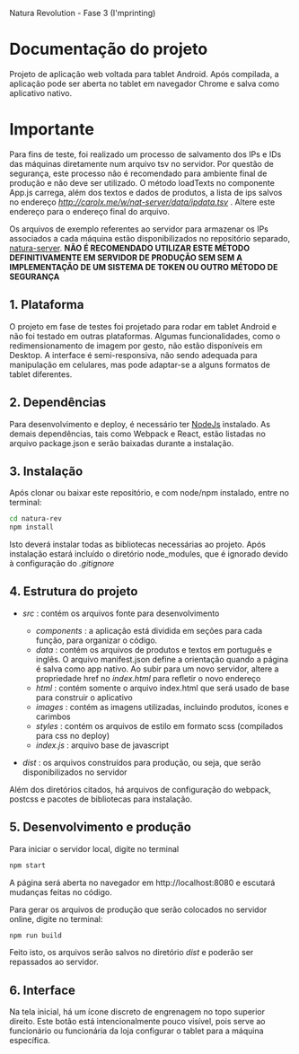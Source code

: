 Natura Revolution - Fase 3 (I'mprinting)

# **Documentação do projeto**

Projeto de aplicação web voltada para tablet Android. Após compilada, a aplicação pode ser aberta no tablet em navegador Chrome e salva como aplicativo nativo.

# Importante

Para fins de teste, foi realizado um processo de salvamento dos IPs e IDs das máquinas diretamente num arquivo tsv no servidor. Por questão de segurança, este processo não é recomendado para ambiente final de produção e não deve ser utilizado. O método loadTexts no componente App.js carrega, além dos textos e dados de produtos, a lista de ips salvos no endereço _http://carolx.me/w/nat-server/data/ipdata.tsv_ . Altere este endereço para o endereço final do arquivo.

Os arquivos de exemplo referentes ao servidor para armazenar os IPs associados a cada máquina estão disponibilizados no repositório separado, [natura-server](https://github.com/carolinex/natura-server). **NÃO É RECOMENDADO UTILIZAR ESTE MÉTODO DEFINITIVAMENTE EM SERVIDOR DE PRODUÇÃO SEM SEM A IMPLEMENTAÇÃO DE UM SISTEMA DE TOKEN OU OUTRO MÉTODO DE SEGURANÇA**

## 1. Plataforma

O projeto em fase de testes foi projetado para rodar em tablet Android e não foi testado em outras plataformas. Algumas funcionalidades, como o redimensionamento de imagem por gesto, não estão disponíveis em Desktop. A interface é semi-responsiva, não sendo adequada para manipulação em celulares, mas pode adaptar-se a alguns formatos de tablet diferentes.

## 2. Dependências

Para desenvolvimento e deploy, é necessário ter [NodeJs](https://nodejs.org) instalado. 
As demais dependências, tais como Webpack e React, estão listadas no arquivo package.json e serão baixadas durante a instalação.

## 3. Instalação

Após clonar ou baixar este repositório, e com node/npm instalado, entre no terminal:

```bash
cd natura-rev
npm install
```
Isto deverá instalar todas as bibliotecas necessárias ao projeto. Após instalação estará incluído o diretório node_modules, que é ignorado devido à configuração do _.gitignore_

## 4. Estrutura do projeto

- _src_ : contém os arquivos fonte para desenvolvimento
  - _components_ : a aplicação está dividida em seções para cada função, para organizar o código.
  - _data_ : contém os arquivos de produtos e textos em português e inglês. O arquivo manifest.json define a orientação quando a página é salva como app nativo. Ao subir para um novo servidor, altere a propriedade href no _index.html_ para refletir o novo endereço
  - _html_ : contém somente o arquivo index.html que será usado de base para construir o aplicativo
  - _images_ : contém as imagens utilizadas, incluindo produtos, ícones e carimbos
  - _styles_ : contém os arquivos de estilo em formato scss (compilados para css no deploy)
  - _index.js_ : arquivo base de javascript

- _dist_ : os arquivos construídos para produção, ou seja, que serão disponibilizados no servidor

Além dos diretórios citados, há arquivos de configuração do webpack, postcss e pacotes de bibliotecas para instalação.


## 5. Desenvolvimento e produção
Para iniciar o servidor local, digite no terminal

```bash
npm start
```
A página será aberta no navegador em http://localhost:8080 e escutará mudanças feitas no código.

Para gerar os arquivos de produção que serão colocados no servidor online, digite no terminal:

```bash
npm run build
```
Feito isto, os arquivos serão salvos no diretório _dist_ e poderão ser repassados ao servidor.


## 6. Interface

Na tela inicial, há um ícone discreto de engrenagem no topo superior direito. Este botão está intencionalmente pouco visível, pois serve ao funcionário ou funcionária da loja configurar o tablet para a máquina específica.




